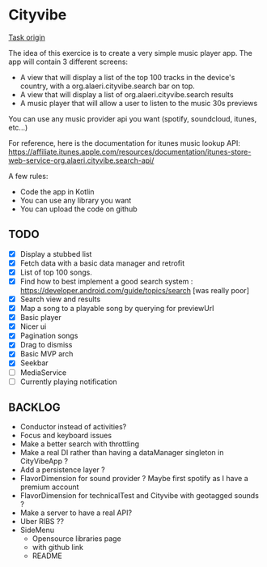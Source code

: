 # Cityvibe

[Task origin](https://gist.github.com/matts2cant/78028940eed02f2ce00ae45710a489a1)

The idea of this exercice is to create a very simple music player app. The app will contain 3 different screens:

* A view that will display a list of the top 100 tracks in the device's country, with a org.alaeri.cityvibe.search bar on top.
* A view that will display a list of org.alaeri.cityvibe.search results
* A music player that will allow a user to listen to the music 30s previews


You can use any music provider api you want (spotify, soundcloud, itunes, etc...)

For reference, here is the documentation for itunes music lookup API: https://affiliate.itunes.apple.com/resources/documentation/itunes-store-web-service-org.alaeri.cityvibe.search-api/

A few rules:

* Code the app in Kotlin
* You can use any library you want
* You can upload the code on github

##

## TODO

* [x] Display a stubbed list
* [x] Fetch data with a basic data manager and retrofit
* [x] List of top 100 songs.
* [x] Find how to best implement a good search system : https://developer.android.com/guide/topics/search [was really poor]
* [x] Search view and results
* [x] Map a song to a playable song by querying for previewUrl
* [x] Basic player
* [x] Nicer ui
* [x] Pagination songs
* [x] Drag to dismiss
* [x] Basic MVP arch
* [x] Seekbar
* [ ] MediaService
* [ ] Currently playing notification

## BACKLOG

* Conductor instead of activities?
* Focus and keyboard issues
* Make a better search with throttling
* Make a real DI rather than having a dataManager singleton in CityVibeApp ?
* Add a persistence layer ?
* FlavorDimension for sound provider ? Maybe first spotify as I have a premium account
* FlavorDimension for technicalTest and Cityvibe with geotagged sounds ?
* Make a server to have a real API?
* Uber RIBS ??
* SideMenu
  * Opensource libraries page
  * with github link
  * README





